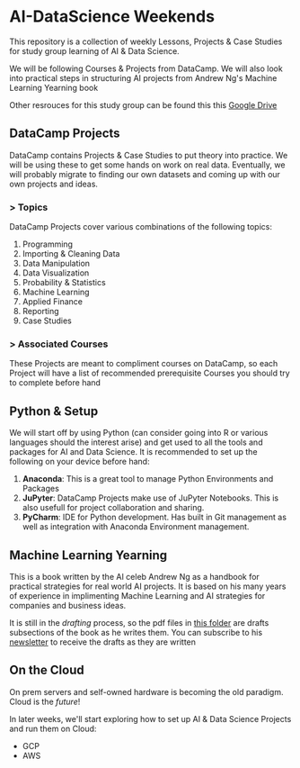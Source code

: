 # AI-DataScience Weekends
This repository is a collection of weekly Lessons, Projects &amp; Case Studies for study group learning of AI &amp; Data Science.

We will be following Courses &amp; Projects from DataCamp. We will also look into practical steps in structuring AI projects from Andrew Ng's Machine Learning Yearning book

Other resrouces for this study group can be found this this [Google Drive](https://drive.google.com/drive/folders/16VguIk4G9oApD9tv62pd9gxsZpGjuxxx?usp=sharing)

## DataCamp Projects
DataCamp contains Projects &amp; Case Studies to put theory into practice. We will be using these to get some hands on work on real data. Eventually, we will probably migrate to finding our own datasets and coming up with our own projects and ideas.

### &gt; Topics
DataCamp Projects cover various combinations of the following topics:

1. Programming
2. Importing &amp; Cleaning Data
3. Data Manipulation
4. Data Visualization
5. Probability &amp; Statistics
6. Machine Learning
7. Applied Finance
8. Reporting
9. Case Studies

### &gt; Associated Courses
These Projects are meant to compliment courses on DataCamp, so each Project will have a list of recommended prerequisite Courses you should try to complete before hand

## Python &amp; Setup
We will start off by using Python (can consider going into R or various languages should the interest arise) and get used to all the tools and packages for AI and Data Science. It is recommended to set up the following on your device before hand:

1. **Anaconda**: This is a great tool to manage Python Environments and Packages
2. **JuPyter**: DataCamp Projects make use of JuPyter Notebooks. This is also usefull for project collaboration and sharing.
3. **PyCharm**: IDE for Python development. Has built in Git management as well as integration with Anaconda Environment management.

## Machine Learning Yearning
This is a book written by the AI celeb Andrew Ng as a handbook for practical strategies for real world AI projects. It is based on his many years of experience in implimenting Machine Learning and AI strategies for companies and business ideas.

It is still in the _drafting_ process, so the pdf files in [this folder](https://drive.google.com/drive/folders/1GsHXELMKClM-Ovhekrpv-JoP0IxRC02x?usp=sharing) are drafts subsections of the book as he writes them.
You can subscribe to his [newsletter](http://www.mlyearning.org/) to receive the drafts as they are written

## On the Cloud
On prem servers and self-owned hardware is becoming the old paradigm. Cloud is the _future_!

In later weeks, we'll start exploring how to set up AI & Data Science Projects and run them on Cloud:

* GCP
* AWS
